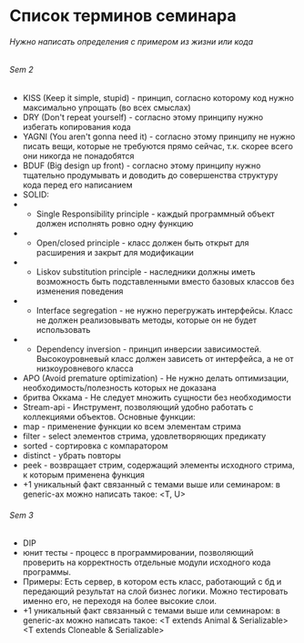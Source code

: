 # Список терминов семинара
###### Нужно написать определения с примером из жизни или кода
###### Sem 2
- KISS (Keep it simple, stupid) - принцип, согласно которому код нужно максимально упрощать (во всех смыслах)
- DRY (Don't repeat yourself) - согласно этому принципу нужно избегать копирования кода
- YAGNI (You aren't gonna need it) - согласно этому принципу не нужно писать вещи, которые не требуются прямо сейчас, т.к. скорее всего они никогда не понадобятся
- BDUF (Big design up front) - согласно этому принципу нужно тщательно продумывать и доводить до совершенства структуру кода перед его написанием
- SOLID:
- - Single Responsibility principle - каждый программный объект должен исполнять ровно одну функцию
- - Open/closed principle - класс должен быть открыт для расширения и закрыт для модификации
- - Liskov substitution principle - наследники должны иметь возможность быть подставленными вместо базовых классов без изменения поведения
- - Interface segregation - не нужно перегружать интерфейсы. Класс не должен реализовывать методы, которые он не будет использовать
- - Dependency inversion - принцип инверсии зависимостей. Высокоуровневый класс должен зависеть от интерфейса, а не от низкоуровневого класса
- APO (Avoid premature optimization) - Не нужно делать оптимизации, необходимость/полезность которых не доказана
- бритва Оккама - Не следует множить сущности без необходимости 
- Stream-api - Инструмент, позволяющий удобно работать с коллекциями объектов. Основные функции:
- map - применение функции ко всем элементам стрима
- filter - select элементов стрима, удовлетворяющих предикату
- sorted - сортировка с компаратором
- distinct - убрать повторы
- peek - возвращает стрим, содержащий элементы исходного стрима, к которым применена функция
- +1 уникальный факт связанный с темами выше или семинаром: в generic-ах можно написать такое: <T, U>

###### Sem 3

- DIP
- юнит тесты - процесс в программировании, позволяющий проверить на корректность отдельные модули исходного кода программы.
- Примеры: Есть сервер, в котором есть класс, работающий с бд и передающий результат на слой бизнес логики. Можно тестировать именно его, не переходя на более высокие слои.
- +1 уникальный факт связанный с темами выше или семинаром: в generic-ах можно написать такое:
  <T extends Cat >
  <T extends Animal & Serializable>
  <T extends Serializable>
  <T extends Cloneable & Serializable>